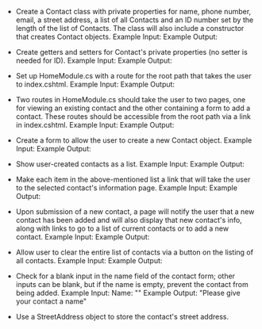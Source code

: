 
- Create a Contact class with private properties for name, phone number, email, a street address, a list of all Contacts and an ID number set by the length of the list of Contacts.  The class will also include a constructor that creates Contact objects.
Example Input:
Example Output:

- Create getters and setters for Contact's private properties (no setter is needed for ID).
Example Input:
Example Output:

- Set up HomeModule.cs with a route for the root path that takes the user to index.cshtml.
Example Input:
Example Output:

- Two routes in HomeModule.cs should take the user to two pages, one for viewing an existing contact and the other containing a form to add a contact.  These routes should be accessible from the root path via a link in index.cshtml.
Example Input:
Example Output:

- Create a form to allow the user to create a new Contact object.
Example Input:
Example Output:

- Show user-created contacts as a list.
Example Input:
Example Output:

- Make each item in the above-mentioned list a link that will take the user to the selected contact's information page.
Example Input:
Example Output:

- Upon submission of a new contact, a page will notify the user that a new contact has been added and will also display that new contact's info, along with links to go to a list of current contacts or to add a new contact.
Example Input:
Example Output:

- Allow user to clear the entire list of contacts via a button on the listing of all contacts.
Example Input:
Example Output:

- Check for a blank input in the name field of the contact form; other inputs can be blank, but if the name is empty, prevent the contact from being added.
Example Input: Name: ""
Example Output: "Please give your contact a name"

- Use a StreetAddress object to store the contact's street address.
